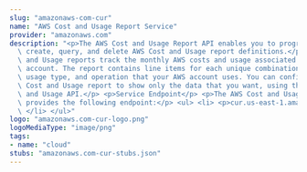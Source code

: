 ```yaml
---
slug: "amazonaws-com-cur"
name: "AWS Cost and Usage Report Service"
provider: "amazonaws.com"
description: "<p>The AWS Cost and Usage Report API enables you to programmatically\
  \ create, query, and delete AWS Cost and Usage report definitions.</p> <p>AWS Cost\
  \ and Usage reports track the monthly AWS costs and usage associated with your AWS\
  \ account. The report contains line items for each unique combination of AWS product,\
  \ usage type, and operation that your AWS account uses. You can configure the AWS\
  \ Cost and Usage report to show only the data that you want, using the AWS Cost\
  \ and Usage API.</p> <p>Service Endpoint</p> <p>The AWS Cost and Usage Report API\
  \ provides the following endpoint:</p> <ul> <li> <p>cur.us-east-1.amazonaws.com</p>\
  \ </li> </ul>"
logo: "amazonaws.com-cur-logo.png"
logoMediaType: "image/png"
tags:
- name: "cloud"
stubs: "amazonaws.com-cur-stubs.json"
---
```


